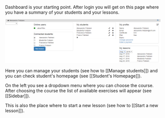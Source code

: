 Dashboard is your starting point. After login you will get on this page where you have a summary of your students and your lessons.

![dashboard](/wiki/images/dash.png)

Here you can manage your students (see how to [[Manage students]]) and you can check student's homepage (see [[Student's Homepage]]). 

On the left you see a dropdown menu where you can choose the course. After choosing the course the list of available exercises will appear (see [[Sidebar]]).

This is also the place where to start a new lesson (see how to [[Start a new lesson]]).
